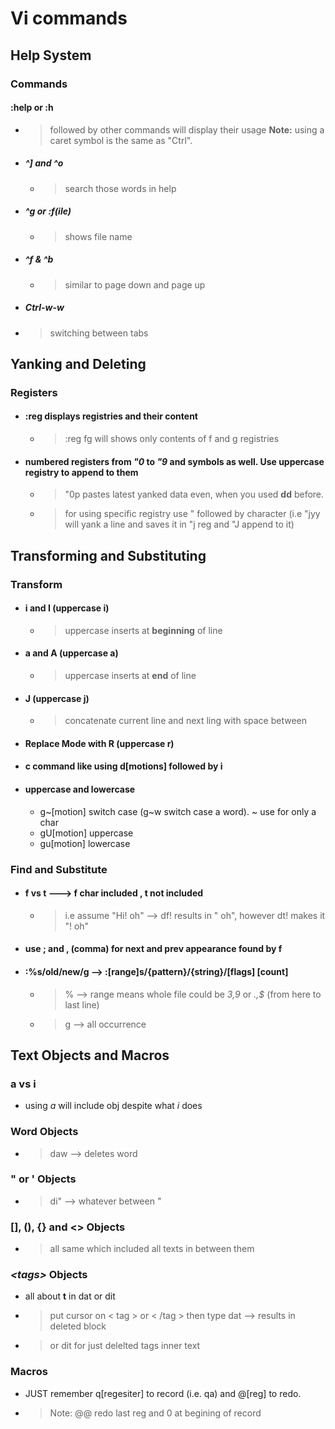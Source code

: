 # Vi commands

## Help System

### Commands

#### :help or :h

- > followed by other commands will display their usage  **Note:** using a caret symbol is the same as "Ctrl".

- ##### ^] and ^o

  - > search those words in help

- ##### ^g or :f(ile)

  - > shows file name

- ##### ^f & ^b

  - > similar to page down and page up

- ##### Ctrl-w-w

- > switching between tabs

## Yanking and Deleting

### Registers

- #### :reg displays registries and their content

  - > :reg fg will shows only contents of f and g registries

- #### numbered registers from *"0* to *"9*​ and symbols as well. Use uppercase registry to append to them

  - > "0p pastes latest yanked data even, when you used **dd** before.

  - > for using specific registry use " followed by character (i.e "jyy will yank a line and saves it in "j reg and "J append to it)

## Transforming and Substituting

### Transform

- #### i and I (uppercase i)

  - > uppercase inserts at **beginning** of line

- #### a and A (uppercase a)

  - > uppercase inserts at **end** of line

- #### J (uppercase j)

  - > concatenate current line and next ling with space between

- #### Replace Mode with R (uppercase r)

- #### c command like using d[motions] followed by i

- #### uppercase and lowercase

  - g~[motion] switch case (g~w switch case a word). ~ use for only a char
  - gU[motion] uppercase
  - gu[motion] lowercase

### Find and Substitute

- #### f vs t ---> f char included , t not included

  - > i.e assume "Hi! oh" --> df! results in " oh", however dt! makes it "! oh"

- #### use ; and , (comma) for next and prev appearance found by **f**

- #### :%s/old/new/g --> :[range]s/{pattern}/{string}/[flags] [count]

  - > % --> range means whole file could be *3,9* or *.,$* (from here to last line)
  - > g --> all occurrence

## Text Objects and Macros

### a vs i

-  using *a* will include obj despite what *i* does

### Word Objects
  
- > daw --> deletes word

### " or ' Objects

- > di" --> whatever between "

### [], (), {} and <> Objects

- > all same which included all texts in between them

### *\<tags\>* Objects

- all about **t** in dat or dit
- > put cursor on < tag > or < /tag > then type dat --> results in deleted block
- > or dit for just delelted tags inner text

### Macros

- JUST remember q[regesiter] to record (i.e. qa) and @[reg] to redo.  
- > Note: @@ redo last reg and 0 at begining of record
